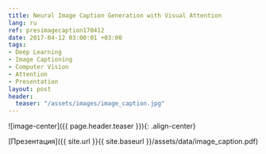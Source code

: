 ```yaml
---
title: Neural Image Caption Generation with Visual Attention
lang: ru
ref: presimagecaption170412
date: 2017-04-12 03:00:01 +03:00
tags:
- Deep Learning
- Image Captioning
- Computer Vision
- Attention
- Presentation
layout: post
header:
  teaser: "/assets/images/image_caption.jpg"
---
```


![image-center]({{ page.header.teaser }}){: .align-center}

[Презентация]({{ site.url }}{{ site.baseurl }}/assets/data/image_caption.pdf)
